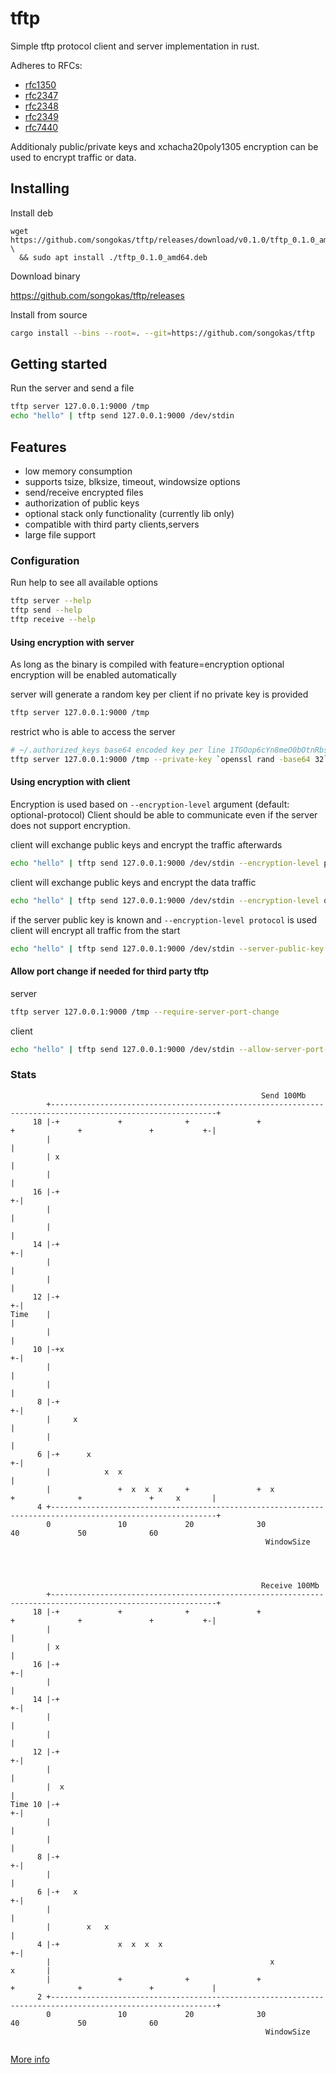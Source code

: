 # tftp

Simple tftp protocol client and server implementation in rust.

Adheres to RFCs:

- [rfc1350](https://www.rfc-editor.org/rfc/rfc1350)
- [rfc2347](https://www.rfc-editor.org/rfc/rfc2347)
- [rfc2348](https://www.rfc-editor.org/rfc/rfc2348)
- [rfc2349](https://www.rfc-editor.org/rfc/rfc2349)
- [rfc7440](https://www.rfc-editor.org/rfc/rfc7440)

Additionaly public/private keys and xchacha20poly1305 encryption can be used to
encrypt traffic or data.

## Installing

Install deb

```
wget https://github.com/songokas/tftp/releases/download/v0.1.0/tftp_0.1.0_amd64.deb \
  && sudo apt install ./tftp_0.1.0_amd64.deb
```

Download binary

https://github.com/songokas/tftp/releases

Install from source

```bash
cargo install --bins --root=. --git=https://github.com/songokas/tftp
```

## Getting started

Run the server and send a file

```bash
tftp server 127.0.0.1:9000 /tmp
echo "hello" | tftp send 127.0.0.1:9000 /dev/stdin 
```

## Features

* low memory consumption
* supports tsize, blksize, timeout, windowsize options
* send/receive encrypted files
* authorization of public keys
* optional stack only functionality (currently lib only)
* compatible with third party clients,servers
* large file support

### Configuration

Run help to see all available options

```bash
tftp server --help
tftp send --help
tftp receive --help
```

#### Using encryption with server

As long as the binary is compiled with feature=encryption optional encryption will be enabled automatically

server will generate a random key per client if no private key is provided

```bash
tftp server 127.0.0.1:9000 /tmp
```

restrict who is able to access the server 

```bash
# ~/.authorized_keys base64 encoded key per line 1TGOop6cYn8meO0bOtnRbsQ4tfd0zRfGJhaMGCZVZ6M=
tftp server 127.0.0.1:9000 /tmp --private-key `openssl rand -base64 32` --authorized-keys ~/.authorized_keys
```

#### Using encryption with client

Encryption is used based on `--encryption-level` argument (default: optional-protocol)
Client should be able to communicate even if the server does not support encryption.

client will exchange public keys and encrypt the traffic afterwards

```bash
echo "hello" | tftp send 127.0.0.1:9000 /dev/stdin --encryption-level protocol
```

client will exchange public keys and encrypt the data traffic

```bash
echo "hello" | tftp send 127.0.0.1:9000 /dev/stdin --encryption-level data
```

if the server public key is known and `--encryption-level protocol` is used client will encrypt all traffic from the start

```bash
echo "hello" | tftp send 127.0.0.1:9000 /dev/stdin --server-public-key 1TGOop6cYn8meO0bOtnRbsQ4tfd0zRfGJhaMGCZVZ6M= --encryption-level protocol
```

#### Allow port change if needed for third party tftp

server

```bash
tftp server 127.0.0.1:9000 /tmp --require-server-port-change
```

client

```bash
echo "hello" | tftp send 127.0.0.1:9000 /dev/stdin --allow-server-port-change
```

### Stats

```
                                                        Send 100Mb                                                     
        +-----------------------------------------------------------------------------------------------------------+   
     18 |-+             +              +               +               +              +               +           +-|   
        |                                                                                                           |   
        | x                                                                                                         |   
        |                                                                                                           |   
     16 |-+                                                                                                       +-|   
        |                                                                                                           |   
        |                                                                                                           |   
     14 |-+                                                                                                       +-|   
        |                                                                                                           |   
        |                                                                                                           |   
     12 |-+                                                                                                       +-|   
Time    |                                                                                                           |   
        |                                                                                                           |   
     10 |-+x                                                                                                      +-|   
        |                                                                                                           |   
        |                                                                                                           |   
      8 |-+                                                                                                       +-|   
        |     x                                                                                                     |   
        |                                                                                                           |   
      6 |-+      x                                                                                                +-|   
        |            x  x                                                                                           |   
        |               +  x  x  x     +               +  x            +              +               +     x       |   
      4 +-----------------------------------------------------------------------------------------------------------+   
        0               10             20              30              40             50              60                
                                                         WindowSize                                                     
                                                                                                                        

                                                                                                                        
                                                                                                                        
                                                        Receive 100Mb                                                   
        +-----------------------------------------------------------------------------------------------------------+   
     18 |-+             +              +               +               +              +               +           +-|   
        |                                                                                                           |   
        | x                                                                                                         |   
     16 |-+                                                                                                       +-|   
        |                                                                                                           |   
     14 |-+                                                                                                       +-|   
        |                                                                                                           |   
        |                                                                                                           |   
     12 |-+                                                                                                       +-|   
        |                                                                                                           |   
        |  x                                                                                                        |   
Time 10 |-+                                                                                                       +-|   
        |                                                                                                           |   
        |                                                                                                           |   
      8 |-+                                                                                                       +-|   
        |                                                                                                           |   
      6 |-+   x                                                                                                   +-|   
        |                                                                                                           |   
        |        x   x                                                                                              |   
      4 |-+             x  x  x  x                                                                                +-|   
        |                                                 x                                                 x       |   
        |               +              +               +               +              +               +             |   
      2 +-----------------------------------------------------------------------------------------------------------+   
        0               10             20              30              40             50              60                
                                                         WindowSize                                                     
              
```

[More info](./info)